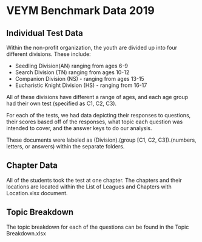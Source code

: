 # VEYM Benchmark Data 2019
## Individual Test Data
Within the non-profit organization, the youth are divided up into four different divisions. These include:
* Seedling Division(AN) ranging from ages 6-9
* Search Division (TN) ranging from ages 10-12
* Companion Division (NS) - ranging from ages 13-15
* Eucharistic Knight Division (HS) - ranging from 16-17

All of these divisions have different a range of ages, and each age group had their own test (specified as C1, C2, C3).

For each of the tests, we had data depicting their responses to questions, their scores based off of the responses, what topic each question was intended to cover, and the answer keys to do our analysis.

These documents were labeled as (Division).(group [C1, C2, C3]).(numbers, letters, or answers) within the separate folders.

## Chapter Data
All of the students took the test at one chapter. The chapters and their locations are located within the List of Leagues and Chapters with Location.xlsx document.

## Topic Breakdown
The topic breakdown for each of the questions can be found in the Topic Breakdown.xlsx
